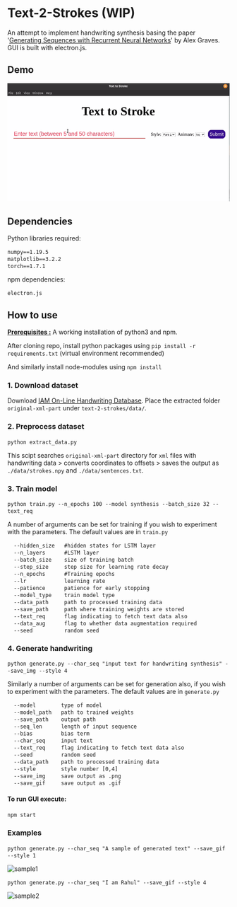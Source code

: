 # Text-2-Strokes (WIP)

An attempt to implement handwriting synthesis basing the paper '[Generating Sequences with Recurrent Neural Networks](https://arxiv.org/abs/1308.0850)' by Alex Graves. GUI is built with electron.js.

## Demo
![GUI_workflow](https://raw.githubusercontent.com/rahul96rajan/text-2-strokes/main/results/samples/gui_example.gif)

## Dependencies
Python libraries required:
```
numpy==1.19.5
matplotlib==3.2.2
torch==1.7.1
```

npm dependencies:
```
electron.js
```

## How to use
<b><ins>Prerequisites :</ins></b>  A working installation of python3 and npm.

After cloning repo, install python packages using ```pip install -r requirements.txt``` (virtual environment recommended)

And similarly install node-modules using ```npm install```

### 1. Download dataset
Download [IAM On-Line Handwriting Database](http://www.fki.inf.unibe.ch/databases/iam-on-line-handwriting-database). Place the extracted folder `original-xml-part` under `text-2-strokes/data/`.

### 2. Preprocess dataset
```
python extract_data.py
```
This scipt searches `original-xml-part` directory for `xml` files with handwriting data > converts coordinates to offsets > saves the output as `./data/strokes.npy` and `./data/sentences.txt`.

### 3. Train model
```
python train.py --n_epochs 100 --model synthesis --batch_size 32 --text_req 
```

A number of arguments can be set for training if you wish to experiment with the parameters.  The default values are in `train.py`

```
  --hidden_size   #hidden states for LSTM layer
  --n_layers      #LSTM layer
  --batch_size    size of training batch
  --step_size     step size for learning rate decay
  --n_epochs      #Training epochs
  --lr            learning rate
  --patience      patience for early stopping
  --model_type    train model type
  --data_path     path to processed training data
  --save_path     path where training weights are stored
  --text_req      flag indicating to fetch text data also
  --data_aug      flag to whether data augmentation required
  --seed          random seed
```

### 4. Generate handwriting
```
python generate.py --char_seq "input text for handwriting synthesis" --save_img --style 4
```
Similarly a number of arguments can be set for generation also, if you wish to experiment with the parameters. The default values are in `generate.py`

```
  --model        type of model
  --model_path   path to trained weights
  --save_path    output path
  --seq_len      length of input sequence
  --bias         bias term
  --char_seq     input text
  --text_req     flag indicating to fetch text data also
  --seed         random seed
  --data_path    path to processed training data
  --style        style number [0,4]
  --save_img     save output as .png
  --save_gif     save output as .gif
```

#### To run GUI execute:
```npm start```

### Examples
```
python generate.py --char_seq "A sample of generated text" --save_gif --style 1
```
![sample1](https://raw.githubusercontent.com/rahul96rajan/text-2-strokes/main/results/samples/generated_samples1.gif)
</br>
```
python generate.py --char_seq "I am Rahul" --save_gif --style 4
```
![sample2](https://raw.githubusercontent.com/rahul96rajan/text-2-strokes/main/results/samples/generated_samples2.gif)
